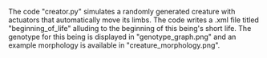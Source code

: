 The code "creator.py" simulates a randomly generated creature with actuators that automatically move its limbs. The code writes a .xml file titled "beginning_of_life" alluding to the beginning of this being's short life. The genotype for this being is displayed in "genotype_graph.png" and an example morphology is available in "creature_morphology.png".
